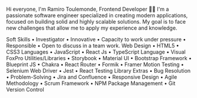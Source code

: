 Hi everyone, I'm Ramiro Toulemonde, Frontend Developer 👋🏼
I'm a passionate software engineer specialized in creating modern applications, focused on building solid and highly scalable solutions. My goal is to face new challenges that allow me to apply my experience and knowledge.

Soft Skills
•	Investigator
•	Innovative
•	Capacity to work under pressure
•	Responsible
•	Open to discuss in a team work.
Web Design
•	HTML5
•	CSS3
Languages
•	JavaScript
•	React Js
•	TypeScript Language
•	Visual FoxPro
Utilities/Libraries
•	Storybook
•	Material UI
•	Bootstrap Framework	•	Blueprint JS
•	Chakra
•	React Router
•	Formik
•	Framer Motion
Testing
•	Selenium Web Driver
•	Jest
•	React Testing Library
Extras
•	Bug Resolution
•	Problem-Solving
•	Jira and Confluence
•	Responsive Design
•	Agile Methodology
•	Scrum Framework
•	NPM Package Management
•	Git Version Control
